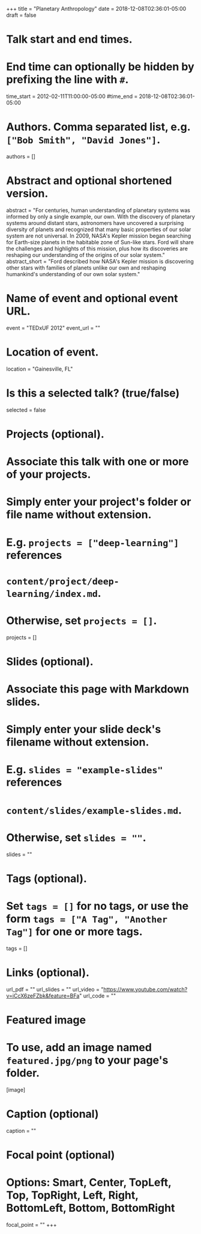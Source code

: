 +++
title = "Planetary Anthropology"
date = 2018-12-08T02:36:01-05:00
draft = false

# Talk start and end times.
#   End time can optionally be hidden by prefixing the line with `#`.
time_start = 2012-02-11T11:00:00-05:00 
#time_end = 2018-12-08T02:36:01-05:00

# Authors. Comma separated list, e.g. `["Bob Smith", "David Jones"]`.
authors = []

# Abstract and optional shortened version.
abstract = "For centuries, human understanding of planetary systems was informed by only a single example, our own. With the discovery of planetary systems around distant stars, astronomers have uncovered a surprising diversity of planets and recognized that many basic properties of our solar system are not universal. In 2009, NASA's Kepler mission began searching for Earth-size planets in the habitable zone of Sun-like stars. Ford will share the challenges and highlights of this mission, plus how its discoveries are reshaping our understanding of the origins of our solar system."
abstract_short = "Ford described how NASA's Kepler mission is discovering other stars with families of planets unlike our own and reshaping humankind's understanding of our own solar system."

# Name of event and optional event URL.
event = "TEDxUF 2012"
event_url = ""

# Location of event.
location = "Gainesville, FL"

# Is this a selected talk? (true/false)
selected = false

# Projects (optional).
#   Associate this talk with one or more of your projects.
#   Simply enter your project's folder or file name without extension.
#   E.g. `projects = ["deep-learning"]` references 
#   `content/project/deep-learning/index.md`.
#   Otherwise, set `projects = []`.
projects = []

# Slides (optional).
#   Associate this page with Markdown slides.
#   Simply enter your slide deck's filename without extension.
#   E.g. `slides = "example-slides"` references 
#   `content/slides/example-slides.md`.
#   Otherwise, set `slides = ""`.
slides = ""

# Tags (optional).
#   Set `tags = []` for no tags, or use the form `tags = ["A Tag", "Another Tag"]` for one or more tags.
tags = []

# Links (optional).
url_pdf = ""
url_slides = ""
url_video = "https://www.youtube.com/watch?v=iCcX6zeFZbk&feature=BFa"
url_code = ""

# Featured image
# To use, add an image named `featured.jpg/png` to your page's folder. 
[image]
  # Caption (optional)
  caption = ""

  # Focal point (optional)
  # Options: Smart, Center, TopLeft, Top, TopRight, Left, Right, BottomLeft, Bottom, BottomRight
  focal_point = ""
+++
